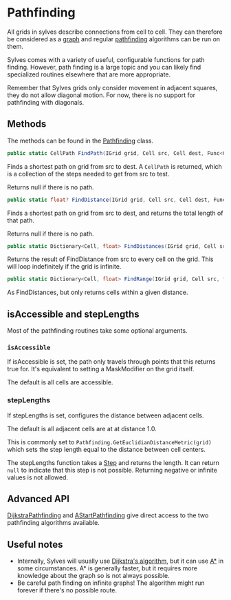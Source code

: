 # Pathfinding

All grids in sylves describe connections from cell to cell. They can therefore be considered as a [graph](https://en.wikipedia.org/wiki/Graph_(discrete_mathematics)) and regular [pathfinding](https://en.wikipedia.org/wiki/Pathfinding) algorithms can be run on them.

Sylves comes with a variety of useful, configurable functions for path finding. However, path finding is a large topic and you can likely find specialized routines elsewhere that are more appropriate.

Remember that Sylves grids only consider movement in adjacent squares, they do not allow diagonal motion. For now, there is no support for pathfinding with diagonals.

## Methods

The methods can be found in the [Pathfinding](xref:Sylves.Pathfinding) class. 

```csharp
public static CellPath FindPath(IGrid grid, Cell src, Cell dest, Func<Cell, bool> isAccessible = null, Func<Step, float?> stepLengths = null)
```
Finds a shortest path on grid from src to dest. A `CellPath` is returned, which is a collection of the steps needed to get from src to test.

Returns null if there is no path.

```csharp
public static float? FindDistance(IGrid grid, Cell src, Cell dest, Func<Cell, bool> isAccessible = null, Func<Step, float?> stepLengths = null)
```
Finds a shortest path on grid from src to dest, and returns the total length of that path.

Returns null if there is no path.

```csharp
public static Dictionary<Cell, float> FindDistances(IGrid grid, Cell src, Func<Cell, bool> isAccessible = null, Func<Step, float?> stepLengths = null)
```
Returns the result of FindDistance from src to every cell on the grid. This will loop indefinitely if the grid is infinite.


```csharp
public static Dictionary<Cell, float> FindRange(IGrid grid, Cell src, float maxRange, Func<Cell, bool> isAccessible = null, Func<Step, float?> stepLengths = null)
```
As FindDistances, but only returns cells within a given distance.

## isAccessible and stepLengths

Most of the pathfinding routines take some optional arguments.

### `isAccessible`
If isAccessible is set, the path only travels through points that this returns true for. It's equivalent to setting a MaskModifier on the grid itself.

The default is all cells are accessible.

### stepLengths

If stepLengths is set, configures the distance between adjacent cells.

The default is all adjacent cells are at at distance 1.0.

This is commonly set to `Pathfinding.GetEuclidianDistanceMetric(grid)` which sets the step length equal to the distance between cell centers.

The stepLengths function takes a [Step](xref:Sylves.Step) and returns the length. It can return `null` to indicate that this step is not possible. Returning negative or infinite values is not allowed.

## Advanced API

[DijkstraPathfinding](xref:Sylves.DijkstraPathfinding) and [AStartPathfinding](xref:Sylves.AStartPathfinding) give direct access to the two pathfinding algorithms available. 

## Useful notes

* Internally, Sylves will usually use [Dijkstra's algorithm](https://en.wikipedia.org/wiki/Dijkstra%27s_algorithm), but it can use [A*](https://en.wikipedia.org/wiki/A*_search_algorithm) in some circumstances. A* is generally faster, but it requires more knowledge about the graph so is not always possible.
* Be careful path finding on infinite graphs! The algorithm might run forever if there's no possible route. 
